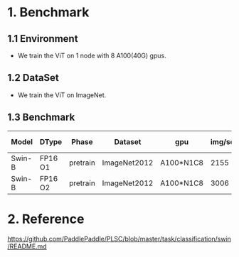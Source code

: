 # 1. Benchmark

## 1.1 Environment

- We train the ViT on 1 node with 8 A100(40G) gpus.

## 1.2 DataSet
- We train the ViT on ImageNet.

## 1.3 Benchmark


| Model |DType | Phase | Dataset | gpu | img/sec | Top1 Acc | Official |
| --- | --- | --- | --- | --- | --- | --- | --- |
| Swin-B |FP16 O1|pretrain  |ImageNet2012  |A100*N1C8  |  2155| 0.83362 | 0.835 |
| Swin-B |FP16 O2|pretrain  | ImageNet2012 | A100*N1C8 | 3006 | 0.83223     | 0.835 |

# 2. Reference

https://github.com/PaddlePaddle/PLSC/blob/master/task/classification/swin/README.md
